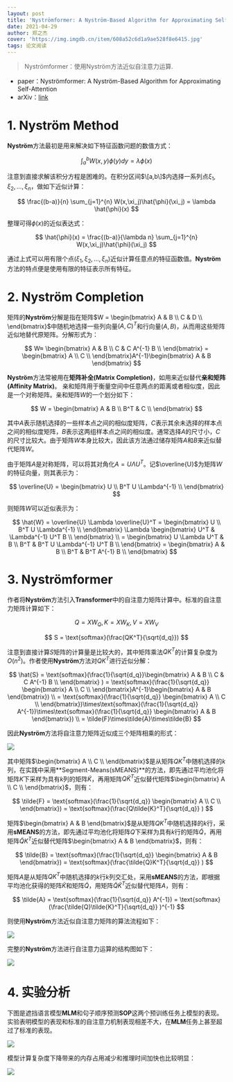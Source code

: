 ```yaml
---
layout: post
title: 'Nyströmformer: A Nyström-Based Algorithm for Approximating Self-Attention'
date: 2021-04-29
author: 郑之杰
cover: 'https://img.imgdb.cn/item/608a52c6d1a9ae528f8e6415.jpg'
tags: 论文阅读
---
```


> Nyströmformer：使用Nyström方法近似自注意力运算.

- paper：Nyströmformer: A Nyström-Based Algorithm for Approximating Self-Attention
- arXiv：[link](https://arxiv.org/abs/2102.03902)

# 1. Nyström Method
**Nyström**方法最初是用来解决如下特征函数问题的数值方式：

$$ \int_{a}^{b} W(x,y) \phi(y) dy = \lambda \phi(x) $$

注意到直接求解该积分方程是困难的。在积分区间$\[a,b\]$内选择一系列点$\xi_1,\xi_2,...,\xi_n$，做如下近似计算：

$$ \frac{(b-a)}{n} \sum_{j=1}^{n} W(x,\xi_j)\hat{\phi}(\xi_j) = \lambda \hat{\phi}(x) $$

整理可得$\phi(x)$的近似表达式：

$$ \hat{\phi}(x) = \frac{(b-a)}{\lambda n} \sum_{j=1}^{n} W(x,\xi_j)\hat{\phi}(\xi_j) $$

通过上式可以用有限个点($\xi_1,\xi_2,...,\xi_n$)近似计算任意点的特征函数值。**Nyström**方法的特点便是使用有限的特征表示所有特征。

# 2. Nyström Completion
矩阵的**Nyström**分解是指在矩阵$W = \begin{bmatrix} A & B \\ C & D \\ \end{bmatrix}$中随机地选择一些列向量$(A,C)^T$和行向量$(A,B)$，从而用这些矩阵近似地替代原矩阵。分解形式为：

$$ W≈ \begin{bmatrix} A & B \\ C & C A^{-1} B \\ \end{bmatrix} = \begin{bmatrix} A  \\ C  \\ \end{bmatrix}A^{-1}\begin{bmatrix} A & B  \end{bmatrix} $$

**Nyström**方法常被用在**矩阵补全(Matrix Completion)**，如用来近似替代**亲和矩阵(Affinity Matrix)**。
亲和矩阵用于衡量空间中任意两点的距离或者相似度，因此是一个对称矩阵。亲和矩阵$W$的一个划分如下：

$$ W = \begin{bmatrix} A & B \\ B^T & C \\ \end{bmatrix} $$

其中$A$表示随机选择的一些样本点之间的相似度矩阵，$C$表示其余未选择的样本点之间的相似度矩阵，$B$表示这两组样本点之间的相似度。通常选择$A$的尺寸小，$C$的尺寸比较大。由于矩阵$W$本身比较大，因此该方法通过储存矩阵$A$和$B$来近似替代矩阵$W$。

由于矩阵$A$是对称矩阵，可以将其对角化$A=U \Lambda U^T$。记$\overline{U}$为矩阵$W$的特征向量，则其表示为：

$$ \overline{U} = \begin{bmatrix} U \\ B^T U \Lambda^{-1} \\ \end{bmatrix} $$

则矩阵$W$可以近似表示为：

$$ \hat{W} = \overline{U} \Lambda \overline{U}^T = \begin{bmatrix} U \\ B^T U \Lambda^{-1} \\ \end{bmatrix} \Lambda \begin{bmatrix} U^T & \Lambda^{-1} U^T B \\ \end{bmatrix} \\ = \begin{bmatrix} U \Lambda U^T & B \\ B^T & B^T U \Lambda^{-1} U^T B \\ \end{bmatrix} = \begin{bmatrix} A & B \\ B^T & B^T A^{-1} B \\ \end{bmatrix} $$



# 3. Nyströmformer
作者将**Nyström**方法引入**Transformer**中的自注意力矩阵计算中。标准的自注意力矩阵计算如下：

$$ Q=XW_Q, K=XW_K, V=XW_V $$

$$ S = \text{softmax}(\frac{QK^T}{\sqrt{d_q}}) $$

注意到直接计算$S$矩阵的计算量是比较大的，其中矩阵乘法$QK^T$的计算复杂度为$O(n^2)$。作者使用**Nyström**方法对$QK^T$进行近似分解：

$$ \hat{S} = \text{softmax}(\frac{1}{\sqrt{d_q}}\begin{bmatrix} A & B \\ C & C A^{-1} B \\ \end{bmatrix} ) = \text{softmax}(\frac{1}{\sqrt{d_q}} \begin{bmatrix} A  \\ C  \\ \end{bmatrix}A^{-1}\begin{bmatrix} A & B  \end{bmatrix}) \\ = \text{softmax}(\frac{1}{\sqrt{d_q}} \begin{bmatrix} A  \\ C  \\ \end{bmatrix})\times\text{softmax}(\frac{1}{\sqrt{d_q}} A^{-1})\times\text{softmax}(\frac{1}{\sqrt{d_q}} \begin{bmatrix} A & B  \end{bmatrix}) \\ = \tilde{F}\times\tilde{A}\times\tilde{B} $$

因此**Nyström**方法将自注意力矩阵近似成三个矩阵相乘的形式：

![](https://img.imgdb.cn/item/608b73d7d1a9ae528f8a4e84.jpg)

其中矩阵$\begin{bmatrix} A  \\ C  \\ \end{bmatrix}$是从矩阵$QK^T$中随机选择的$k$列，在实践中采用**Segment-Means(sMEANS)**的方法，即先通过平均池化将矩阵$K$下采样为具有$k$列的矩阵$\tilde{K}$，再用矩阵$Q\tilde{K}^T$近似替代矩阵$\begin{bmatrix} A  \\ C  \\ \end{bmatrix}$，则有：

$$ \tilde{F} = \text{softmax}(\frac{1}{\sqrt{d_q}} \begin{bmatrix} A  \\ C  \\ \end{bmatrix}) = \text{softmax}(\frac{Q\tilde{K}^T}{\sqrt{d_q}} ) $$

矩阵$\begin{bmatrix} A & B  \end{bmatrix}$是从矩阵$QK^T$中随机选择的$k$行，采用**sMEANS**的方法，即先通过平均池化将矩阵$Q$下采样为具有$k$行的矩阵$\tilde{Q}$，再用矩阵$\tilde{Q}K^T$近似替代矩阵$\begin{bmatrix} A & B  \end{bmatrix}$，则有：

$$ \tilde{B} = \text{softmax}(\frac{1}{\sqrt{d_q}} \begin{bmatrix} A & B  \end{bmatrix}) = \text{softmax}(\frac{\tilde{Q}K^T}{\sqrt{d_q}} ) $$

矩阵$A$是从矩阵$QK^T$中随机选择的$k$行$k$列交汇处，采用**sMEANS**的方法，即根据平均池化获得的矩阵$\tilde{K}$和矩阵$\tilde{Q}$，用矩阵$\tilde{Q}\tilde{K}^T$近似替代矩阵$A$，则有：

$$ \tilde{A} = \text{softmax}(\frac{1}{\sqrt{d_q}} A^{-1}) = \text{softmax}(\frac{\tilde{Q}\tilde{K}^T}{\sqrt{d_q}} )^{-1} $$

则使用**Nyström**方法近似自注意力矩阵的算法流程如下：

![](https://img.imgdb.cn/item/608b7410d1a9ae528f8c7654.jpg)

完整的**Nyström**方法进行自注意力运算的结构图如下：

![](https://img.imgdb.cn/item/608b7421d1a9ae528f8d21c2.jpg)

# 4. 实验分析
下图是遮挡语言模型**MLM**和句子顺序预测**SOP**这两个预训练任务上模型的表现。实验表明模型的表现和标准的自注意力机制表现相差不大，在**MLM**任务上甚至超过了标准的表现。

![](https://pic.imgdb.cn/item/611797ea5132923bf8fae87d.jpg)

模型计算复杂度下降带来的内存占用减少和推理时间加快也比较明显：

![](https://pic.imgdb.cn/item/611798b55132923bf8fe75f3.jpg)